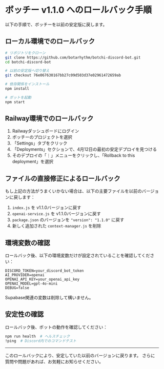# ボッチー v1.1.0 へのロールバック手順

以下の手順で、ボッチーを以前の安定版に戻します。

## ローカル環境でのロールバック

```bash
# リポジトリをクローン
git clone https://github.com/botarhythm/botchi-discord-bot.git
cd botchi-discord-bot

# 以前の安定版へ切り替え
git checkout 76e067630167bb27c09d503d37e02961472659ab

# 依存関係をインストール
npm install

# ボットを起動
npm start
```

## Railway環境でのロールバック

1. Railwayダッシュボードにログイン
2. ボッチーのプロジェクトを選択
3. 「Settings」タブをクリック
4. 「Deployments」セクションで、4月12日の最初の安定デプロイを見つける
5. そのデプロイの「⋮」メニューをクリックし、「Rollback to this deployment」を選択

## ファイルの直接修正によるロールバック

もし上記の方法がうまくいかない場合は、以下の主要ファイルを以前のバージョンに戻します：

1. `index.js` を v1.1.0バージョンに戻す
2. `openai-service.js` を v1.1.0バージョンに戻す
3. `package.json` のバージョンを `"version": "1.1.0"` に戻す
4. 新しく追加された `context-manager.js` を削除

## 環境変数の確認

ロールバック後、以下の環境変数だけが設定されていることを確認してください：

```
DISCORD_TOKEN=your_discord_bot_token
AI_PROVIDER=openai
OPENAI_API_KEY=your_openai_api_key
OPENAI_MODEL=gpt-4o-mini
DEBUG=false
```

Supabase関連の変数は削除して構いません。

## 安定性の確認

ロールバック後、ボットの動作を確認してください：

```bash
npm run health  # ヘルスチェック
!ping  # Discord内でのコマンドテスト
```

---

このロールバックにより、安定していた以前のバージョンに戻ります。
さらに質問や問題があれば、お気軽にお知らせください。
